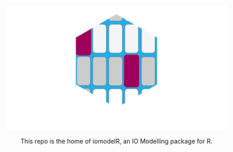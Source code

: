 ![image](https://github.com/jmdataservices/iomodelR/blob/main/IOModellR-LogoWhite.png)

<p align="center">This repo is the home of iomodelR, an IO Modelling package for R.</p>


